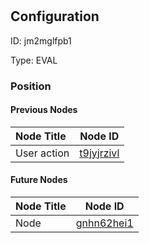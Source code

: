 # 
## Configuration
ID:  jm2mglfpb1

Type: EVAL 








### Position

#### Previous Nodes
| Node Title | Node ID |
| :------------- | ------------ |
| User action  | [t9jyjrzivl](./t9jyjrzivl.md) | 
 
 #### Future Nodes
| Node Title | Node ID |
| :------------- | ------------ |
| Node |[gnhn62hei1](./gnhn62hei1.md) | 